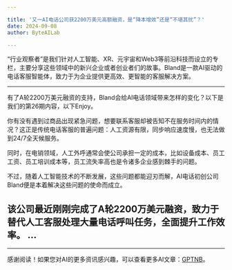 ```yaml
---

title: '又一AI电话公司获2200万美元高额融资，是“降本增效”还是“不堪其扰”？'
date: 2024-09-08
author: ByteAILab

---
```


“行业观察者”是我们针对人工智能、XR、元宇宙和Web3等前沿科技而设立的专栏，主要分享这些领域中的新兴企业或者创业者们的故事。Bland是一款AI驱动的电话客服智能体，致力于为企业提供更高效、更智能的客服解决方案。

---
有了A轮2200万美元融资的支持，Bland会给AI电话领域带来怎样的变化？以下是我们的第26期内容，以下Enjoy。

你有没有遇到过商品出现紧急问题，想要联系客服却被告知不在服务时间内的情况？这正是传统电话客服的普遍问题：人工资源有限，同步响应速度慢，也无法做到24/7全天候服务。

同时，在电销领域，人工外呼通常会使公司承担一定的成本，比如设备成本、员工工资、员工培训成本等，员工流失率高也是令诸多企业感到棘手的问题。

不过，随着人工智能技术的不断发展，这些问题都能迎刃而解，AI电话初创公司Bland便是本着解决这些问题的使命而成立。

该公司最近刚刚完成了A轮2200万美元融资，致力于替代人工客服处理大量电话呼叫任务，全面提升工作效率。
...
---
---
感谢阅读！如果您对AI的更多资讯感兴趣，可以查看更多AI文章：[GPTNB](https://gptnb.com)。